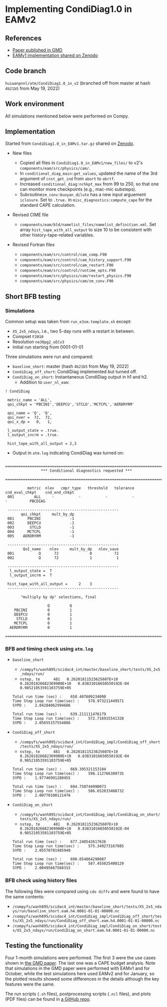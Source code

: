 # Implementing CondiDiag1.0 in EAMv2

## References

* [Paper published in GMD](https://gmd.copernicus.org/articles/15/3205/2022/gmd-15-3205-2022.html)
* [EAMv1 implementation shared on Zenodo](https://zenodo.org/record/6325126)


## Code branch 

`huiwanpnnl/atm/CondiDiag1.0_in_v2`
(branched off from master at hash `4b21b5` from May 19, 2022)


## Work environment

All simulations mentioned below were performed on Compy.

## Implementation

Started from `CondiDiag1.0_in_EAMv1.tar.gz` shared on [Zenodo](https://zenodo.org/record/6325126).

* New files
  * Copied all files in `CondiDiag1.0_in_EAMv1/new_files/` to v2's `components/eam/src/physics/cam/`.
  * In `conditional_diag_main:get_values`, updated the name of the 3rd argument of `cnst_get_ind` from `abort` to `abrtf`.
  * Increased `conditional_diag:nchkpt_max` from 99 to 250, so that one can monitor more checkpoints (e.g., mac-mic substeps). 
  * Subroutine`zm_conv:buoyan_dilute` has a new input arguement `iclosure`. Set to `.true.` in `misc_diagnostics:compute_cape` for the standard CAPE calculation.

  
* Revised CIME file
  * `components/eam/bld/namelist_files/namelist_definition.xml`. Set array `hist_tape_with_all_output` to size 10 to be consistent with other history-tape-related variables.

* Revised Fortran files
  * `components/eam/src/control/cam_comp.F90`
  * `components/eam/src/control/cam_history_support.F90`
  * `components/eam/src/control/cam_restart.F90`
  * `components/eam/src/control/runtime_opts.F90`
  * `components/eam/src/physics/cam/restart_physics.F90`
  * `components/eam/src/physics/cam/zm_conv.F90`

## Short BFB testing

### Simulations

Common setup was taken from `run_e3sm.template.sh` except:

* `XS_2x5_ndays`, i.e., two 5-day runs with a restart in between.
* Compset `F2010`
* Resolution `ne30pg2_oECv3`
* Initial run starting from 0001-01-01

Three simulations were run and compared:

* `baseline_short`: master (hash `4b21b5` from May 19, 2022)
* `CondiDiag_off_short`: CondiDiag implemented but turned off.
* `CondiDiag_on_short`: Instantaneous CondiDiag output in h1 and h2. 
   * Addition to `user_nl_eam`:

```
! CondiDiag

 metric_name = 'ALL',
 qoi_chkpt = 'PBCINI','DEEPCU','STCLD','MCTCPL','AERDRYRM'

 qoi_name = 'Q', 'Q',
 qoi_nver =  72,  72,
 qoi_x_dp =   0,   1,

 l_output_state = .true.
 l_output_incrm = .true.

 hist_tape_with_all_output = 2,3
```

  * Output in `atm.log` indicating CondiDiag was turned on:


```
 ===============================================================================
                *** Conditional diagnostics requested ***
 ===============================================================================

          metric  nlev   cmpr_type   threshold   tolerance   cnd_eval_chkpt    cnd_end_chkpt
 001         ALL     -           -           -           -                -          PBCDIAG

 --------------------------------------------------
       qoi_chkpt     mult_by_dp
 001      PBCINI             -1
 002      DEEPCU             -1
 003       STCLD             -1
 004      MCTCPL             -1
 005    AERDRYRM             -1

 --------------------------------------------------
        QoI_name    nlev     mult_by_dp   nlev_save
 001           Q      72              0          72
 002           Q      72              1           1

 --------------------------------------------------
  l_output_state =  T
  l_output_incrm =  T

 hist_tape_with_all_output =     2    3
 --------------------------------------------------

       "multiply by dp" selections, final

                   Q         Q
    PBCINI         0         1
    DEEPCU         0         1
     STCLD         0         1
    MCTCPL         0         1
  AERDRYRM         0         1
 ===============================================================================
```

### BFB and timing check using `atm.log`

* `baseline_short` 
  * `/compyfs/wanh895/scidac4_int/master/baseline_short/tests/XS_2x5_ndays/run/`
  * `nstep, te      481   0.26201811523625607E+10   0.26201826682369900E+10   0.83831016650550192E-04   0.98521053591103759E+05`
  
  ```
  Total run time (sec) :    658.407609234098
  Time Step Loop run time(sec) :    578.973211449571
  SYPD :    2.04284062994686
  ```
  
  ```
  Total run time (sec) :    639.211111476179
  Time Step Loop run time(sec) :    572.716915541328
  SYPD :    2.05655157554886
  ```
  
* `CondiDiag_off_short`
   * `/compyfs/wanh895/scidac4_int/CondiDiag_impl/CondiDiag_off_short/tests/XS_2x5_ndays/run/`
   * `nstep, te      481   0.26201811523625607E+10   0.26201826682369900E+10   0.83831016650550192E-04   0.98521053591103759E+05`

   ```
   Total run time (sec) :    669.395321153104
  Time Step Loop run time(sec) :    598.112766389735
  SYPD :    1.97746991280455

   ```
   ```
  Total run time (sec) :    694.750744990073
  Time Step Loop run time(sec) :    586.652033488732
  SYPD :    2.00770100121476
   ```
   
* `CondiDiag_on_short`
   * `/compyfs/wanh895/scidac4_int/CondiDiag_impl/CondiDiag_on_short/tests/XS_2x5_ndays/run/`
   * `nstep, te      481   0.26201811523625607E+10   0.26201826682369900E+10   0.83831016650550192E-04   0.98521053591103759E+05`

  ```
  Total run time (sec) :    677.240542617626
  Time Step Loop run time(sec) :    575.349273167085
  SYPD :    2.05570781985940
  ```

   ```
  Total run time (sec) :    690.054864298087
  Time Step Loop run time(sec) :    587.455025480129
  SYPD :    2.00495667568315

   ```


### BFB check using history files

The following files were compared using `cdo diffv` and were found to have the same contents:

* `/compyfs/wanh895/scidac4_int/master/baseline_short/tests/XS_2x5_ndays/run/baseline_short.eam.h4.0001-01-01-00000.nc`
* `/compyfs/wanh895/scidac4_int/CondiDiag_impl/CondiDiag_off_short/tests/XS_2x5_ndays/run/CondiDiag_off_short.eam.h4.0001-01-01-00000.nc`
* `/compyfs/wanh895/scidac4_int/CondiDiag_impl/CondiDiag_on_short/tests/XS_2x5_ndays/run/CondiDiag_on_short.eam.h4.0001-01-01-00000.nc`

## Testing the functionality

Four 1-month simulations were performed. The first 3 were the use cases shown in [the GMD paper](https://gmd.copernicus.org/articles/15/3205/2022/gmd-15-3205-2022.html). The last one was a CAPE budget analysis. Note that simulations in the GMD paper were performed with EAMv1 and for October, while the test simulations here used EAMv2 and for January, so the plotted results showed some differences in the details although the key features were the same.

The run scripts (`.sh` files), postprocessing scripts (`.ncl` files), and plots (PDF files) can be found in [a GitHub repo](https://github.com/huiwanpnnl/scidac_integration/tree/main/scripts/CondiDiag).
